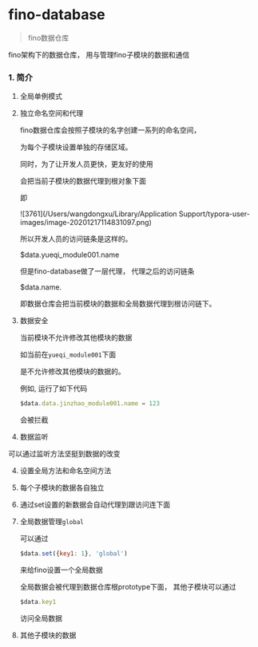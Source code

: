 # fino-database 

> fino数据仓库

fino架构下的数据仓库， 用与管理fino子模块的数据和通信

### 1.  简介

1. 全局单例模式

1. 独立命名空间和代理

   fino数据仓库会按照子模块的名字创建一系列的命名空间， 

   为每个子模块设置单独的存储区域。

   同时，为了让开发人员更快，更友好的使用

   会把当前子模块的数据代理到根对象下面

   即

   ![3761](/Users/wangdongxu/Library/Application Support/typora-user-images/image-20201217114831097.png)

    所以开发人员的访问链条是这样的。

   $data.yueqi_module001.name

   但是fino-database做了一层代理， 代理之后的访问链条

   $data.name.

   即数据仓库会把当前模块的数据和全局数据代理到根访问链下。



2. 数据安全

   当前模块不允许修改其他模块的数据

   如当前在`yueqi_module001`下面

   是不允许修改其他模块的数据的。

   例如, 运行了如下代码

   ```js
   $data.data.jinzhao_module001.name = 123
   ```

   会被拦截

   

3.  数据监听

   可以通过监听方法坚挺到数据的改变

   

4. 设置全局方法和命名空间方法



5. 每个子模块的数据各自独立



6. 通过set设置的新数据会自动代理到跟访问连下面



1. 全局数据管理`global`

   可以通过

   ```js
   $data.set({key1: 1}, 'global')
   ```

   来给fino设置一个全局数据

   全局数据会被代理到数据仓库根prototype下面， 其他子模块可以通过

   ```js
   $data.key1
   ```

   访问全局数据

2. 其他子模块的数据